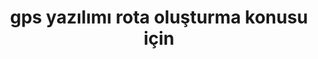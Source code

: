 ---
layout: community
category: community
title: "gps yazılımı rota oluşturma konusu için"
description: "sdfdssd"
isTopLevel: false
isSingleLevel: false
isArticle: false
datePublished: 2022-08-10 12:24:00 +0300
dateModified: 2022-08-10 12:24:00 +0300
published: false
---